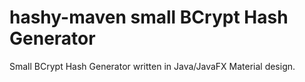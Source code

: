 # hashy-maven small BCrypt Hash Generator
Small BCrypt Hash Generator written in Java/JavaFX Material design.
